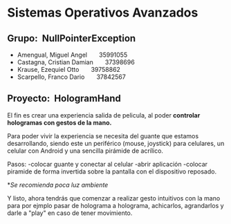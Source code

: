 # Sistemas Operativos Avanzados

## Grupo: &nbsp;NullPointerException
- Amengual, Miguel Angel &nbsp;&nbsp;&nbsp;&nbsp;&nbsp; 35991055
- Castagna, Cristian Damian &nbsp;&nbsp;&nbsp;&nbsp;&nbsp; 37398696
- Krause, Ezequiel Otto &nbsp;&nbsp;&nbsp;&nbsp;&nbsp; 39758862
- Scarpello, Franco Dario &nbsp;&nbsp;&nbsp;&nbsp;&nbsp; 37842567

## Proyecto: &nbsp;HologramHand
El fin es crear una experiencia salida de pelicula, al poder **controlar hologramas con gestos de la mano.**

Para poder vivir la experiencia se necesita del guante que estamos desarrollando, siendo este un periférico (mouse, joystick) para celulares, un celular con Android y una sencilla pirámide de acrílico.

Pasos: 
-colocar guante y conectar al celular
-abrir aplicación
-colocar piramide de forma invertida sobre la pantalla con el dispositivo reposado.

**Se recomienda poca luz ambiente*

Y listo, ahora tendrás que comenzar a realizar gesto intuitivos con la mano para por ejmplo pasar de holograma a holograma, achicarlos, agrandarlos y darle a "play" en caso de tener movimiento.
